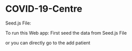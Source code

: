 # COVID-19-Centre
Seed.js File:

To run this Web app:
First seed the data from Seed.js File

or you can directly go to the add patient 
